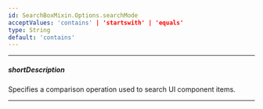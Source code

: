 ```yaml
---
id: SearchBoxMixin.Options.searchMode
acceptValues: 'contains' | 'startswith' | 'equals'
type: String
default: 'contains'
---
```

---
##### shortDescription
Specifies a comparison operation used to search UI component items.

---
<!-- Description goes here -->